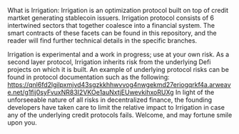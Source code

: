 What is Irrigation:
Irrigation is an optimization protocol built on top of credit martket generating stablecoin issuers.
Irrigation protocol consists of 6 intertwined sectors that together coalesce into a financial system.
The smart contracts of these facets can be found in this repository, and the reader will find further technical details in the specific branches.

Irrigation is experimental and a work in progress; use at your own risk.
As a second layer protocol, Irrigation inherits risk from the underlying Defi projects on which it is built. 
An example of underlying protocol risks can be found in protocol documentation such as the following: https://qnl6fd2lgilpxmjvd43sgzkkhhwvvog4nwgekmd27eriogqrkf4a.arweave.net/g1fij0syFvuxNR83I2VKOe1auNxtjEUwevkihxoRUXg
In light of the unforseeable nature of all risks in decentralized finance, the founding developers have taken care to limit the relative impact to Irrigation in case any of the underlying credit protocols fails.
Welcome, and may fortune smile upon you.
